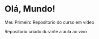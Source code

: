 # Olá, Mundo!
 Meu Primeiro Repositorio do curso em vídeo

 Repositorio criado durante a aula ao vivo
